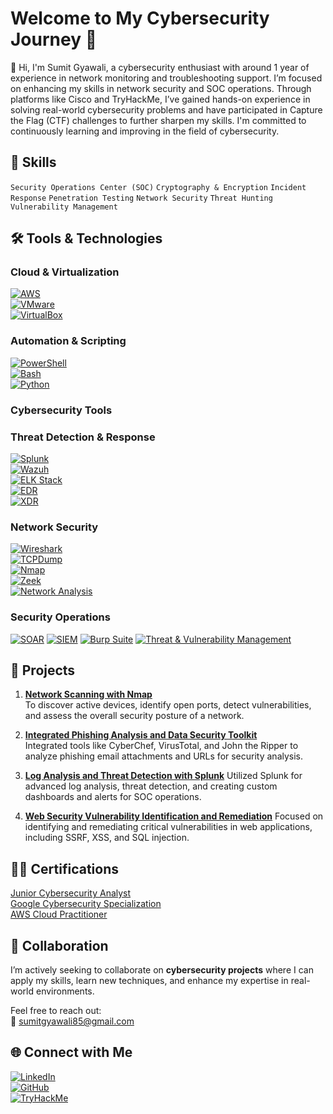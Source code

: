 # Welcome to My Cybersecurity Journey 🚀

👋 Hi, 
I'm Sumit Gyawali, a cybersecurity enthusiast with around 1 year of experience in network monitoring and troubleshooting support. I’m focused on enhancing my skills in network security and SOC operations. Through platforms like Cisco and TryHackMe, I’ve gained hands-on experience in solving real-world cybersecurity problems and have participated in Capture the Flag (CTF) challenges to further sharpen my skills. I'm committed to continuously learning and improving in the field of cybersecurity.

## 🚀 Skills

```Security Operations Center (SOC)``` ``` Cryptography & Encryption ``` ```Incident Response```
```Penetration Testing``` ```Network Security``` ```Threat Hunting``` ```Vulnerability Management```

## 🛠️ Tools & Technologies

### Cloud & Virtualization
 [![AWS](https://img.shields.io/badge/AWS-0078D7?style=flat&logo=amazon-aws&logoColor=white)](https://aws.amazon.com/)  
 [![VMware](https://img.shields.io/badge/VMware-607078?style=flat&logo=vmware&logoColor=white)](https://www.vmware.com/)  
 [![VirtualBox](https://img.shields.io/badge/VirtualBox-183A61?style=flat&logo=virtualbox&logoColor=white)](https://www.virtualbox.org/)
### Automation & Scripting
 [![PowerShell](https://img.shields.io/badge/PowerShell-5391FE?style=flat&logo=powershell&logoColor=white)](https://learn.microsoft.com/en-us/powershell/)  
 [![Bash](https://img.shields.io/badge/Bash-4EAA25?style=flat&logo=gnu-bash&logoColor=white)](https://www.gnu.org/software/bash/)  
 [![Python](https://img.shields.io/badge/Python-3776AB?style=flat&logo=python&logoColor=white)](https://www.python.org/)
 ### Cybersecurity Tools 
### Threat Detection & Response
 [![Splunk](https://img.shields.io/badge/Splunk-000000?style=flat&logo=splunk&logoColor=white)](https://www.splunk.com/)  
 [![Wazuh](https://img.shields.io/badge/Wazuh-7046A5?style=flat&logo=wazuh&logoColor=white)](https://wazuh.com/)  
 [![ELK Stack](https://img.shields.io/badge/ELK_Stack-005571?style=flat&logo=elastic&logoColor=white)](https://www.elastic.co/elk-stack)  
 [![EDR](https://img.shields.io/badge/EDR-FF4F00?style=flat)](https://example.com/)  
 [![XDR](https://img.shields.io/badge/XDR-F54291?style=flat)](https://example.com/)
### Network Security
 [![Wireshark](https://img.shields.io/badge/Wireshark-1679A7?style=flat&logo=wireshark&logoColor=white)](https://www.wireshark.org/)  
 [![TCPDump](https://img.shields.io/badge/TCPDump-4D4D4D?style=flat)](https://www.tcpdump.org/)  
 [![Nmap](https://img.shields.io/badge/Nmap-589636?style=flat&logo=nmap&logoColor=white)](https://nmap.org/)  
 [![Zeek](https://img.shields.io/badge/Zeek-005489?style=flat)](https://zeek.org/)  
 [![Network Analysis](https://img.shields.io/badge/Network_Analysis-FFC107?style=flat)](https://example.com/)
### Security Operations
 [![SOAR](https://img.shields.io/badge/SOAR-FF5733?style=flat)](https://example.com/)
 [![SIEM](https://img.shields.io/badge/SIEM-7F00FF?style=flat)](https://example.com/)
 [![Burp Suite](https://img.shields.io/badge/Burp%20Suite-7E4B3C?style=flat)](https://portswigger.net/burp)
 [![Threat & Vulnerability Management](https://img.shields.io/badge/Threat_&_Vulnerability_Management-1ABC9C?style=flat)](https://example.com/)

## 💼 Projects

1. **[Network Scanning with Nmap](https://github.com/sumit48/Network-Scanning-with-Nmap)**  
     To discover active devices, identify open ports, detect vulnerabilities, and assess the overall security posture of a network.
   
2. **[Integrated Phishing Analysis and Data Security Toolkit](https://github.com/sumit48/Integrated-Phishing-Analysis-and-Data-Security-Toolkit)**  
      Integrated tools like CyberChef, VirusTotal, and John the Ripper to analyze phishing email attachments and URLs for security analysis.

3. **[Log Analysis and Threat Detection with Splunk](https://github.com/sumit48/Log-Analysis-and-Threat-Detection-with-Splunk)**
       Utilized Splunk for advanced log analysis, threat detection, and creating custom dashboards and alerts for SOC operations.
   
4. **[Web Security Vulnerability Identification and Remediation](https://github.com/sumit48/Web-Security-Vulnerability-Identification-and-Remediation)**
     Focused on identifying and remediating critical vulnerabilities in web applications, including SSRF, XSS, and SQL injection.

## 📜🏅 Certifications

 [Junior Cybersecurity Analyst](https://www.credly.com/badges/df0b63fc-ec4c-44e5-8cdc-168d9eb7df5b/)  
 [Google Cybersecurity Specialization](https://www.coursera.org/account/accomplishments/specialization/RUNLMQ5LR2J3)  
 [AWS Cloud Practitioner](https://www.udemy.com/certificate/UC-42893673-de7f-4022-b8ce-c28a5f718e9a/)


## 🤝 Collaboration

I’m actively seeking to collaborate on **cybersecurity projects** where I can apply my skills, learn new techniques, and enhance my expertise in real-world environments.

Feel free to reach out:  
📧 [sumitgyawali85@gmail.com](mailto:sumitgyawali85@gmail.com)

## 🌐 Connect with Me

[![LinkedIn](https://img.shields.io/badge/LinkedIn-0077B5?style=flat&logo=linkedin&logoColor=white)](https://www.linkedin.com/in/sumit-gyawali/)  
[![GitHub](https://img.shields.io/badge/GitHub-181717?style=flat&logo=github&logoColor=white)](https://github.com/sumit48)  
[![TryHackMe](https://img.shields.io/badge/TryHackMe-Black?style=flat&logo=tryhackme&logoColor=white)](https://tryhackme.com/r/p/sumitgyawali85)
